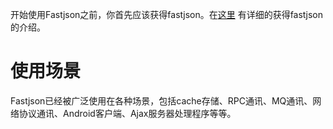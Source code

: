 开始使用Fastjson之前，你首先应该获得fastjson。在[这里](https://github.com/AlibabaTech/fastjson/wiki/%E9%A6%96%E9%A1%B5) 有详细的获得fastjson的介绍。

# 使用场景
Fastjson已经被广泛使用在各种场景，包括cache存储、RPC通讯、MQ通讯、网络协议通讯、Android客户端、Ajax服务器处理程序等等。